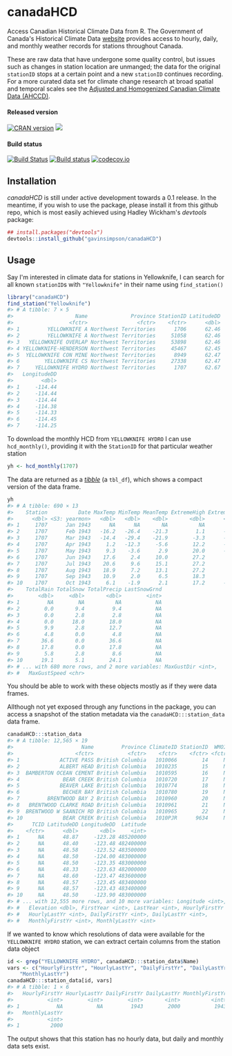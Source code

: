 
# canadaHCD
Access Canadian Historical Climate Data from R. The Government of Canada's Historical Climate Data [website](http://climate.weather.gc.ca/index_e.html) provides access to hourly, daily, and monthly weather records for stations throughout Canada.

These are raw data that have undergone some quality control, but issues such as changes in station location are unmanged; the data for the original `stationID` stops at a certain point and a new `stationID` continues recording. For a more curated data set for climate change research at broad spatial and temporal scales see the [Adjusted and Homogenized Canadian Climate Data (AHCCD)](http://ec.gc.ca/dccha-ahccd/default.asp?lang=En&n=B1F8423A-1).

#### Released version
[![CRAN version](http://www.r-pkg.org/badges/version/canadaHCD)](https://cran.r-project.org/package=canadaHCD) [![](http://cranlogs.r-pkg.org/badges/grand-total/canadaHCD)](https://cran.r-project.org/package=canadaHCD)

#### Build status
[![Build Status](https://travis-ci.org/gavinsimpson/canadaHCD.svg?branch=master)](https://travis-ci.org/gavinsimpson/canadaHCD)  [![Build status](https://ci.appveyor.com/api/projects/status/e3ptg9drviavci71/branch/master?svg=true)](https://ci.appveyor.com/project/gavinsimpson/canadahcd/branch/master)  [![codecov.io](https://codecov.io/github/gavinsimpson/canadaHCD/coverage.svg?branch=master)](https://codecov.io/github/gavinsimpson/canadaHCD?branch=master)

## Installation

*canadaHCD* is still under active development towards a 0.1 release. In the meantime, if you wish to use the package, please install it from this github repo, which is most easily achieved using Hadley Wickham's *devtools* package:


```r
## install.packages("devtools")
devtools::install_github("gavinsimpson/canadaHCD")
```

## Usage

Say I'm interested in climate data for stations in Yellowknife, I can search for all known `stationID`s with `"Yellowknife"` in their name using `find_station()`


```r
library("canadaHCD")
find_station("Yellowknife")
#> # A tibble: 7 × 5
#>                    Name              Province StationID LatitudeDD
#>                  <fctr>                <fctr>    <fctr>      <dbl>
#> 1         YELLOWKNIFE A Northwest Territories      1706      62.46
#> 2         YELLOWKNIFE A Northwest Territories     51058      62.46
#> 3   YELLOWKNIFE OVERLAP Northwest Territories     53898      62.46
#> 4 YELLOWKNIFE-HENDERSON Northwest Territories     45467      62.45
#> 5  YELLOWKNIFE CON MINE Northwest Territories      8949      62.47
#> 6        YELLOWKNIFE CS Northwest Territories     27338      62.47
#> 7     YELLOWKNIFE HYDRO Northwest Territories      1707      62.67
#>   LongitudeDD
#>         <dbl>
#> 1     -114.44
#> 2     -114.44
#> 3     -114.44
#> 4     -114.38
#> 5     -114.33
#> 6     -114.45
#> 7     -114.25
```

To download the monthly HCD from `YELLOWKNIFE HYDRO` I can use `hcd_monthly()`, providing it with the `StationID` for that particular weather station


```r
yh <- hcd_monthly(1707)
```

The data are returned as a [*tibble*](https://cran.r-project.org/web/packages/tibble/vignettes/tibble.html) (a `tbl_df`), which shows a compact version of the data frame.


```r
yh
#> # A tibble: 690 × 13
#>    Station          Date MaxTemp MinTemp MeanTemp ExtremeHigh ExtremeLow
#>      <dbl> <S3: yearmon>   <dbl>   <dbl>    <dbl>       <dbl>      <dbl>
#> 1     1707      Jan 1943      NA      NA       NA          NA         NA
#> 2     1707      Feb 1943   -16.2   -26.4    -21.3         1.1      -44.4
#> 3     1707      Mar 1943   -14.4   -29.4    -21.9        -3.3      -40.6
#> 4     1707      Apr 1943     1.2   -12.3     -5.6        12.2      -31.7
#> 5     1707      May 1943     9.3    -3.6      2.9        20.0      -11.7
#> 6     1707      Jun 1943    17.6     2.4     10.0        27.2       -1.7
#> 7     1707      Jul 1943    20.6     9.6     15.1        27.2        4.4
#> 8     1707      Aug 1943    18.9     7.2     13.1        27.2        1.7
#> 9     1707      Sep 1943    10.9     2.0      6.5        18.3       -6.1
#> 10    1707      Oct 1943     6.1    -1.9      2.1        17.2      -15.6
#>    TotalRain TotalSnow TotalPrecip LastSnowGrnd
#>        <dbl>     <dbl>       <dbl>        <int>
#> 1         NA        NA          NA           NA
#> 2        0.0       9.4         9.4           NA
#> 3        0.0       2.8         2.8           NA
#> 4        0.0      18.0        18.0           NA
#> 5        9.9       2.8        12.7           NA
#> 6        4.8       0.0         4.8           NA
#> 7       36.6       0.0        36.6           NA
#> 8       17.8       0.0        17.8           NA
#> 9        5.8       2.8         8.6           NA
#> 10      19.1       5.1        24.1           NA
#> # ... with 680 more rows, and 2 more variables: MaxGustDir <int>,
#> #   MaxGustSpeed <chr>
```

You should be able to work with these objects mostly as if they were data frames.

Allthough not yet exposed through any functions in the package, you can access a snapshot of the station metadata via the `canadaHCD:::station_data` data frame.


```r
canadaHCD:::station_data
#> # A tibble: 12,565 × 19
#>                      Name         Province ClimateID StationID  WMOID
#>                    <fctr>           <fctr>    <fctr>    <fctr> <fctr>
#> 1             ACTIVE PASS British Columbia   1010066        14     NA
#> 2             ALBERT HEAD British Columbia   1010235        15     NA
#> 3  BAMBERTON OCEAN CEMENT British Columbia   1010595        16     NA
#> 4              BEAR CREEK British Columbia   1010720        17     NA
#> 5             BEAVER LAKE British Columbia   1010774        18     NA
#> 6              BECHER BAY British Columbia   1010780        19     NA
#> 7         BRENTWOOD BAY 2 British Columbia   1010960        20     NA
#> 8   BRENTWOOD CLARKE ROAD British Columbia   1010961        21     NA
#> 9  BRENTWOOD W SAANICH RD British Columbia   1010965        22     NA
#> 10             BEAR CREEK British Columbia   1010PJR      9634     NA
#>      TCID LatitudeDD LongitudeDD  Latitude
#>    <fctr>      <dbl>       <dbl>     <int>
#> 1      NA      48.87     -123.28 485200000
#> 2      NA      48.40     -123.48 482400000
#> 3      NA      48.58     -123.52 483500000
#> 4      NA      48.50     -124.00 483000000
#> 5      NA      48.50     -123.35 483000000
#> 6      NA      48.33     -123.63 482000000
#> 7      NA      48.60     -123.47 483600000
#> 8      NA      48.57     -123.45 483400000
#> 9      NA      48.57     -123.43 483400000
#> 10     NA      48.50     -123.90 483000000
#> # ... with 12,555 more rows, and 10 more variables: Longitude <int>,
#> #   Elevation <dbl>, FirstYear <int>, LastYear <int>, HourlyFirstYr <int>,
#> #   HourlyLastYr <int>, DailyFirstYr <int>, DailyLastYr <int>,
#> #   MonthlyFirstYr <int>, MonthlyLastYr <int>
```

If we wanted to know which resolutions of data were available for the `YELLOWKNIFE HYDRO` station, we can extract certain columns from the station data object


```r
id <- grep("YELLOWKNIFE HYDRO", canadaHCD:::station_data$Name)
vars <- c("HourlyFirstYr", "HourlyLastYr", "DailyFirstYr", "DailyLastYr", "MonthlyFirstYr", 
    "MonthlyLastYr")
canadaHCD:::station_data[id, vars]
#> # A tibble: 1 × 6
#>   HourlyFirstYr HourlyLastYr DailyFirstYr DailyLastYr MonthlyFirstYr
#>           <int>        <int>        <int>       <int>          <int>
#> 1            NA           NA         1943        2000           1943
#>   MonthlyLastYr
#>           <int>
#> 1          2000
```

The output shows that this station has no hourly data, but daily and monthly data sets exist.
